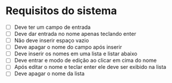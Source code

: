 # Requisitos do sistema

* [ ] Deve ter um campo de entrada
* [ ] Deve dar entrada no nome apenas teclando enter
* [ ] Não deve inserir espaço vazio
* [ ] Deve apagar o nome do campo após inserir
* [ ] Deve inserir os nomes em uma lista e listar abaixo
* [ ] Deve entrar e modo de edição ao clicar em cima do nome
* [ ] Após editar o nome e teclar enter ele deve ser exibido na lista
* [ ] Deve apagar o nome da lista

